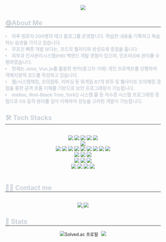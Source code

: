 <div align= "center">
    <img src="https://capsule-render.vercel.app/api?type=waving&color=auto&height=120&text=백엔드%20개발자%20양선규%20입니다.&animation=&fontColor=ffffff&fontSize=40" />
    </div>
    <div style="text-align: left;"> 
    <h2 style="border-bottom: 1px solid #21262d; color: #c9d1d9;"> 🌞About Me </h2>  
    <div style="font-weight: 700; font-size: 15px; text-align: left; color: #c9d1d9;">
        <li> 하루 방문자 200명의 테크 블로그를 운영합니다. 학습한 내용을 기록하고 복습하는 습관을 가지고 있습니다.</li>
        <li> 무조건 빠른 개발 보다는, 코드의 퀄리티와 완성도에 중점을 둡니다.</li>
        <li> 피부과 인사관리시스템(HR) 백엔드 개발 경험이 있으며, 인프라/DB 관리를 수행하였습니다.</li>
        <li> 현재는 Java, Vus.js를 활용한 썬카(중고차 거래) 개인 프로젝트를 진행하며 객체지향적 코드를 작성하고 있습니다.</li>
        <li> 웹/시스템해킹, 모의침투, 리버싱 등 워게임 87개 완주 및 웹사이트 모의해킹 경험을 통한 공격 흐름 이해를 기반으로 보안 프로그래밍이 가능합니다.</li>
        <li> malloc, Red-Black Tree, fork() 시스템 콜 등 저수준 시스템 프로그래밍 경험으로 OS 동작 원리를 깊이 이해하여 성능을 고려한 개발이 가능합니다.</li>
    </div> 
    </div>
    <div style="text-align: left;">
    <h2 style="border-bottom: 1px solid #21262d; color: #c9d1d9;"> 🛠️ Tech Stacks </h2> <br> 
    <div  align= "center"> <img src="https://img.shields.io/badge/Java-007396?style=plastic&logo=Java&logoColor=white">
          <img src="https://img.shields.io/badge/Spring Boot-6DB33F?style=plastic&logo=springboot&logoColor=white"/>
          <img src="https://img.shields.io/badge/Python-3776AB?style=plastic&logo=Python&logoColor=white">
          <img src="https://img.shields.io/badge/FastAPI-009688?style=plastic&logo=fastapi&logoColor=white">
          <img src="https://img.shields.io/badge/C-A8B9CC?style=plastic&logo=c&logoColor=white">
          <br/>
          <img src="https://img.shields.io/badge/MySQL-4479A1?style=plastic&logo=MySQL&logoColor=white">
          <br/>
          <img src="https://img.shields.io/badge/Linux-FCC624?style=plastic&logo=Linux&logoColor=white">
          <img src="https://img.shields.io/badge/Jenkins-D24939?style=plastic&logo=Jenkins&logoColor=white">
          <img src="https://img.shields.io/badge/Nginx-009639?style=plastic&logo=nginx&logoColor=white">
          <img src="https://img.shields.io/badge/Amazon AWS-232F3E?style=plastic&logo=amazonwebservices&logoColor=white">
          <img src="https://img.shields.io/badge/RDS-527FFF?style=plastic&logo=amazonrds&logoColor=white">
          <img src="https://img.shields.io/badge/EC2-FF9900?style=plastic&logo=amazonec2&logoColor=white">
          <img src="https://img.shields.io/badge/S3-569A31?style=plastic&logo=amazons3&logoColor=white">
          <img src="https://img.shields.io/badge/Route53-8C4FFF?style=plastic&logo=amazonroute53&logoColor=white">
          <img src="https://img.shields.io/badge/ELB-8C4FFF?style=plastic&logo=awselasticloadbalancing&logoColor=white">
          <br/>
          <img src="https://img.shields.io/badge/Javascript-F7DF1E?style=plastic&logo=Javascript&logoColor=white">
          <img src="https://img.shields.io/badge/Vue.js-4FC08D?style=plastic&logo=Vue.js&logoColor=white">
          <img src="https://img.shields.io/badge/HTML5-E34F26?style=plastic&logo=HTML5&logoColor=white">
          <br/>
          <img src="https://img.shields.io/badge/Docker-2496ED?style=plastic&logo=Docker&logoColor=white">
          <img src="https://img.shields.io/badge/Postman-FF6C37?style=plastic&logo=postman&logoColor=white">
          <img src="https://img.shields.io/badge/Swagger-85EA2D?style=plastic&logo=swagger&logoColor=white">
          <br/>
          <img src="https://img.shields.io/badge/Github-181717?style=plastic&logo=Github&logoColor=white">
          <img src="https://img.shields.io/badge/Slack-4A154B?style=plastic&logo=Slack&logoColor=white">
          <img src="https://img.shields.io/badge/Notion-000000?style=plastic&logo=Notion&logoColor=white">
          <img src="https://img.shields.io/badge/Jira-0052CC?style=plastic&logo=jira&logoColor=white">
          </div>
    </div>
    <br> 
    <div align= "center">  </div> 
      </div>
      <div style="text-align: left;">
        <h2 style="border-bottom: 1px solid #21262d; color: #c9d1d9;"> 🧑‍💻 Contact me </h2> 
    <br> 
    <div align= "center"> 
        <a href=https://yskisking.tistory.com/> <img src="https://img.shields.io/badge/Tistory-000000?style=for-the-badge&logo=Tistory&logoColor=white&link=https://yskisking.tistory.com/"> </a>
        <a href=mailto:ysk9526@gmail.com> <img src="https://img.shields.io/badge/Gmail-EA4335?style=for-the-badge&logo=Gmail&logoColor=white&link=mailto:ysk9526@gmail.com"> </a>
    </div>
    <div style="text-align: left;"> 
    <h2 style="border-bottom: 1px solid #21262d; color: #c9d1d9;"> 🏅 Stats </h2> 
    <div align="center" style="display: flex; justify-content: center; gap: 10px; flex-wrap: wrap;"> 
        <img src="http://mazassumnida.wtf/api/v2/generate_badge?boj=ysk9526" alt="Solved.ac 프로필" />
        <img src="https://github-readme-stats.vercel.app/api?username=YangSunkue&bg_color=60,efdcdc,ecb1b1&title_color=000000&text_color=000000" />
    </div>
    </div>
    </div>

    
